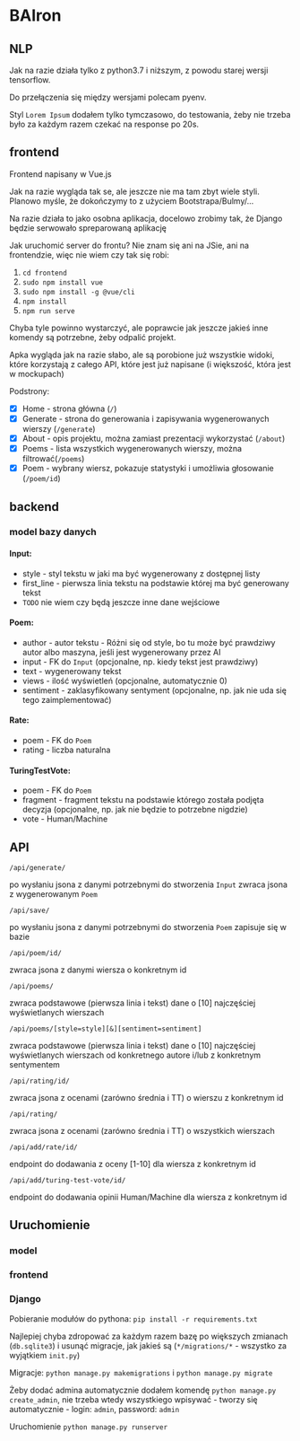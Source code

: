 # BAIron

## NLP

Jak na razie działa tylko z python3.7 i niższym, z powodu starej wersji tensorflow.

Do przełączenia się między wersjami polecam pyenv.

Styl `Lorem Ipsum` dodałem tylko tymczasowo, do testowania, żeby nie trzeba było za każdym razem czekać na response po 20s.

## frontend

Frontend napisany w Vue.js

Jak na razie wygląda tak se, ale jeszcze nie ma tam zbyt wiele styli. Planowo myśle, że dokończymy to z użyciem Bootstrapa/Bulmy/...

Na razie działa to jako osobna aplikacja, docelowo zrobimy tak, że Django będzie serwowało spreparowaną aplikację

Jak uruchomić server do frontu?
Nie znam się ani na JSie, ani na frontendzie, więc nie wiem czy tak się robi:
1. `cd frontend`
2. `sudo npm install vue`
3. `sudo npm install -g @vue/cli`
3. `npm install`
4. `npm run serve`

Chyba tyle powinno wystarczyć, ale poprawcie jak jeszcze jakieś inne komendy są potrzebne, żeby odpalić projekt. 

Apka wygląda jak na razie słabo, ale są porobione już wszystkie widoki, które korzystają z całego API, które jest już napisane (i większość, która jest w mockupach)

Podstrony:
- [x] Home - strona główna (`/`) 
- [x] Generate - strona do generowania i zapisywania wygenerowanych wierszy (`/generate`)
- [x] About - opis projektu, można zamiast prezentacji wykorzystać (`/about`)
- [x] Poems - lista wszystkich wygenerowanych wierszy, można filtrować(`/poems`)
- [x] Poem - wybrany wiersz, pokazuje statystyki i umożliwia głosowanie (`/poem/id`)

## backend

### model bazy danych

#### Input:
- style - styl tekstu w jaki ma być wygenerowany z dostępnej listy
- first_line - pierwsza linia tekstu na podstawie której ma być generowany tekst
- ```TODO``` nie wiem czy będą jeszcze inne dane wejściowe

#### Poem:
- author - autor tekstu - Różni się od style, bo tu może być prawdziwy autor albo maszyna, jeśli jest wygenerowany przez AI
- input - FK do `Input` (opcjonalne, np. kiedy tekst jest prawdziwy)
- text - wygenerowany tekst
- views - ilość wyświetleń  (opcjonalne, automatycznie 0)
- sentiment - zaklasyfikowany sentyment  (opcjonalne, np. jak nie uda się tego zaimplementować)

#### Rate:
- poem - FK do `Poem`
- rating - liczba naturalna

#### TuringTestVote:
- poem - FK do `Poem`
- fragment - fragment tekstu na podstawie którego została podjęta decyzja (opcjonalne, np. jak nie będzie to potrzebne nigdzie)
- vote - Human/Machine

## API

`/api/generate/`

po wysłaniu jsona z danymi potrzebnymi do stworzenia `Input` zwraca jsona z wygenerowanym `Poem`

`/api/save/`

po wysłaniu jsona z danymi potrzebnymi do stworzenia `Poem` zapisuje się w bazie

`/api/poem/id/`

zwraca jsona z danymi wiersza o konkretnym id

`/api/poems/`

zwraca podstawowe (pierwsza linia i tekst) dane o [10] najczęściej wyświetlanych wierszach

`/api/poems/[style=style][&][sentiment=sentiment]`

zwraca podstawowe (pierwsza linia i tekst) dane o [10] najczęściej wyświetlanych wierszach od konkretnego autore i/lub z konkretnym sentymentem

`/api/rating/id/`

zwraca jsona z ocenami (zarówno średnia i TT) o wierszu z konkretnym id

`/api/rating/`

zwraca jsona z ocenami (zarówno średnia i TT) o wszystkich wierszach

`/api/add/rate/id/`

endpoint do dodawania z oceny [1-10] dla wiersza z konkretnym id

`/api/add/turing-test-vote/id/` 

endpoint do dodawania opinii Human/Machine dla wiersza z konkretnym id

## Uruchomienie

### model

### frontend


### Django

Pobieranie modułów do pythona: `pip install -r requirements.txt`

Najlepiej chyba zdropować za każdym razem bazę po większych zmianach (`db.sqlite3`) i usunąć migracje, jak jakieś są (`*/migrations/*` - wszystko za wyjątkiem `init.py`)

Migracje: `python manage.py makemigrations` i `python manage.py migrate`

Żeby dodać admina automatycznie dodałem komendę `python manage.py create_admin`, nie trzeba wtedy wszystkiego wpisywać - tworzy się automatycznie - login: `admin`, password: `admin`

Uruchomienie `python manage.py runserver`
